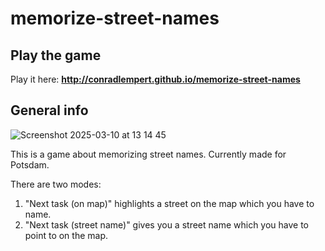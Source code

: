 # memorize-street-names

## Play the game

Play it here: **http://conradlempert.github.io/memorize-street-names**

## General info

![Screenshot 2025-03-10 at 13 14 45](https://github.com/user-attachments/assets/bf81bcda-b511-45db-abb4-987a2bdd6aa0)

This is a game about memorizing street names. Currently made for Potsdam.

There are two modes:
1. "Next task (on map)" highlights a street on the map which you have to name.
2. "Next task (street name)" gives you a street name which you have to point to on the map.
